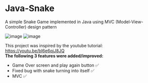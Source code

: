 # Java-Snake
A simple Snake Game implemented in Java using MVC (Model-View-Controller) design pattern

![image](https://github.com/user-attachments/assets/a5d3fb7b-f01d-43d6-a49c-ac42e458946f)
![image](https://github.com/user-attachments/assets/a62dd8bd-6fbe-4c2a-9c48-9a084dc51af5)

This project was inspired by the youtube tutorial: https://youtu.be/bI6e6qjJ8JQ  
**The following 3 features were added/improved:** 
- Game Over screen and play again button ✅
- Fixed bug with snake turning into itself ✅
- MVC ✅
